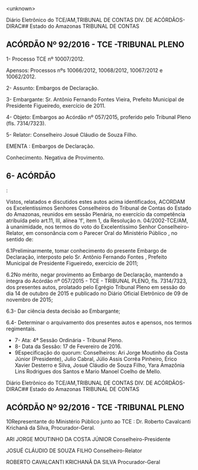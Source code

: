 &lt;unknown&gt;

Diário Eletrônico do TCE/AM,TRIBUNAL DE CONTAS DIV. DE ACÓRDÃOS-DIRAC## Estado do Amazonas TRIBUNAL DE CONTAS

## ACÓRDÃO Nº 92/2016 - TCE -TRIBUNAL PLENO

1- Processo TCE nº 10007/2012.

Apensos: Processos nºs 10066/2012, 10068/2012, 10067/2012 e 10062/2012.

2- Assunto: Embargos de Declaração.

3-  Embargante: Sr. Antônio  Fernando  Fontes  Vieira,  Prefeito  Municipal  de  Presidente Figueiredo, exercício de 2011.

4- Objeto: Embargos  ao  Acórdão  nº  057/2015,  proferido  pelo  Tribunal  Pleno  (fls. 7314/7323).

5- Relator: Conselheiro Josué Cláudio de Souza Filho.

EMENTA : Embargos de Declaração.

Conhecimento. Negativa de Provimento.

## 6- ACÓRDÃO

:

Vistos, relatados e discutidos estes autos acima identificados, ACORDAM os Excelentíssimos Senhores Conselheiros do Tribunal de Contas do Estado do Amazonas, reunidos em sessão Plenária, no exercício da competência atribuída pelo art.11, III, alínea 'f',  item  1,  da  Resolução  n.  04/2002-TCE/AM, à  unanimidade, nos  termos  do  voto  do Excelentíssimo Senhor Conselheiro-Relator, em  consonância com o Parecer Oral do Ministério Público , no sentido de:

6.1Preliminarmente, tomar conhecimento do presente Embargo de Declaração,  interposto pelo Sr. Antônio  Fernando  Fontes , Prefeito Municipal de Presidente Figueiredo, exercício de 2011;

6.2No mérito, negar provimento ao  Embargo de Declaração, mantendo a íntegra  do  Acórdão  nº  057/2015  -  TCE  -  TRIBUNAL  PLENO,  fls.  7314/7323,  dos presentes autos, prolatado pelo Egrégio Tribunal Pleno em sessão do dia 14 de outubro de 2015 e publicado no Diário Oficial Eletrônico de 09 de novembro de 2015;

6.3- Dar ciência desta decisão ao Embargante;

6.4- Determinar o arquivamento dos presentes autos e apensos, nos termos regimentais.

- 7- Ata: 4ª Sessão Ordinária - Tribunal Pleno.
- 8- Data da Sessão: 17 de Fevereiro de 2016.
- 9Especificação  do  quorum: Conselheiros: Ari Jorge  Moutinho  da  Costa  Júnior (Presidente),  Julio  Cabral,  Júlio  Assis  Corrêa  Pinheiro,  Érico  Xavier  Desterro  e  Silva, Josué Cláudio de Souza Filho, Yara Amazônia Lins Rodrigues dos Santos e Mario Manoel Coelho de Mello.

Diário Eletrônico do TCE/AM,TRIBUNAL DE CONTAS DIV. DE ACÓRDÃOS-DIRAC## Estado do Amazonas TRIBUNAL DE CONTAS

## ACÓRDÃO Nº 92/2016 - TCE -TRIBUNAL PLENO

10Representante  do  Ministério  Público  junto  ao  TCE : Dr.  Roberto  Cavalcanti Krichanã da Silva, Procurador-Geral.

ARI JORGE MOUTINHO DA COSTA JÚNIOR Conselheiro-Presidente

JOSUÉ CLÁUDIO DE SOUZA FILHO Conselheiro-Relator

ROBERTO CAVALCANTI KRICHANÃ DA SILVA Procurador-Geral